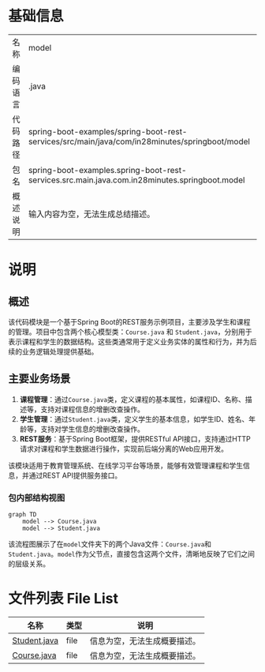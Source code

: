 # 基础信息

|      |      |
|------|------|
| 名称 | model |
| 编码语言 | .java |
| 代码路径 | spring-boot-examples/spring-boot-rest-services/src/main/java/com/in28minutes/springboot/model |
| 包名 | spring-boot-examples.spring-boot-rest-services.src.main.java.com.in28minutes.springboot.model |
| 概述说明 | 输入内容为空，无法生成总结描述。 |

# 说明

## 概述
该代码模块是一个基于Spring Boot的REST服务示例项目，主要涉及学生和课程的管理。项目中包含两个核心模型类：`Course.java` 和 `Student.java`，分别用于表示课程和学生的数据结构。这些类通常用于定义业务实体的属性和行为，并为后续的业务逻辑处理提供基础。

## 主要业务场景
1. **课程管理**：通过`Course.java`类，定义课程的基本属性，如课程ID、名称、描述等，支持对课程信息的增删改查操作。
2. **学生管理**：通过`Student.java`类，定义学生的基本信息，如学生ID、姓名、年龄等，支持对学生信息的增删改查操作。
3. **REST服务**：基于Spring Boot框架，提供RESTful API接口，支持通过HTTP请求对课程和学生数据进行操作，实现前后端分离的Web应用开发。

该模块适用于教育管理系统、在线学习平台等场景，能够有效管理课程和学生信息，并通过REST API提供服务接口。


### 包内部结构视图

```mermaid
graph TD
    model --> Course.java
    model --> Student.java
```

该流程图展示了在`model`文件夹下的两个Java文件：`Course.java`和`Student.java`。`model`作为父节点，直接包含这两个文件，清晰地反映了它们之间的层级关系。

# 文件列表 File List

| 名称   | 类型  | 说明 |
|-------|------|-------------|
| [Student.java](Student.md) | file | 信息为空，无法生成概要描述。 |
| [Course.java](Course.md) | file | 信息为空，无法生成概要描述。 |



